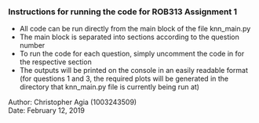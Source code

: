 ### Instructions for running the code for ROB313 Assignment 1

* All code can be run directly from the main block of the file knn_main.py
* The main block is separated into sections according to the question number
* To run the code for each question, simply uncomment the code in for the respective section
* The outputs will be printed on the console in an easily readable format (for questions 1 and 3, the required plots
  will be generated in the directory that knn_main.py file is currently being run at)
  
Author: Christopher Agia (1003243509) \
Date: February 12, 2019

